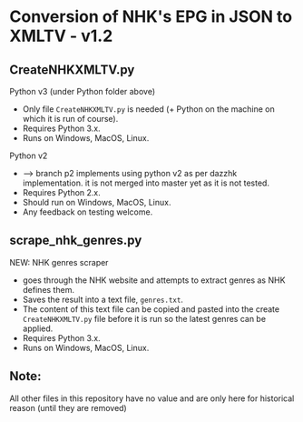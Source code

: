 # Conversion of NHK's EPG in JSON to XMLTV - v1.2

## CreateNHKXMLTV.py
Python v3 (under Python folder above)
* Only file `CreateNHKXMLTV.py` is needed (+ Python on the machine on which it is run of course).
* Requires Python 3.x.
* Runs on Windows, MacOS, Linux.

Python v2
* --> branch p2 implements using python v2 as per dazzhk implementation. it is not merged into master yet as it is not tested.
* Requires Python 2.x.
* Should run on Windows, MacOS, Linux.
* Any feedback on testing welcome.

## scrape_nhk_genres.py
NEW: NHK genres scraper
* goes through the NHK website and attempts to extract genres as NHK defines them.
* Saves the result into a text file, `genres.txt`.
* The content of this text file can be copied and pasted into the create `CreateNHKXMLTV.py` file before it is run so the latest genres can be applied.
* Requires Python 3.x.
* Runs on Windows, MacOS, Linux.


## Note:
All other files in this repository have no value and are only here for historical reason (until they are removed)